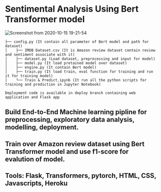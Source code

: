 # Sentimental Analysis Using Bert Transformer model
![Screenshot from 2020-10-15 19-21-54](https://user-images.githubusercontent.com/58046531/96301214-7bf55c80-1014-11eb-8b58-082abe53f245.png)
```
├── config.py (It contain all parameter of Bert model and path for dataset) 
│    ├── IMDB Dataset.csv (It is Amazon review dataset contain review and sentiment associate with it)
│    ├── dataset.py (Load dataset, preprocessing and input for model)
│    ├── model.py (It load pretained model over dataset)
│    ├── engine.py (It contain Bert model)
│    ├── train.py (It load train, eval function for training and run it for training model)
│    └── Train & Predict.ipynb (It run all the python scripts for training and prediction in Jupyter Notebook)

Deployment code is available in deploy branch containing web application and Flask app
```

## Build End-to-End Machine learning pipline for preprocessing, exploratory data analysis, modelling, deployment.  
## Train over Amazon review dataset using Bert Transformer model and use f1-score for evalution of model. 
## Tools: Flask, Transformers, pytorch, HTML, CSS, Javascripts, Heroku 

